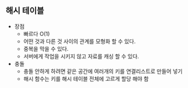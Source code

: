 ## 해시 테이블
- 장점
  - 빠르다 O(1)
  - 어떤 것과 다른 것 사이의 관계를 모형화 할 수 있다.
  - 중복을 막을 수 있다.
  - 서버에게 작업을 시키지 않고 자료를 캐싱 할 수 있다.  
- 충돌
  - 충돌 안하게 하려면 같은 공간에 여러개의 키를 연결리스트로 만들어 넣기
  - 해시 함수는 키를 해시 테이블 전체에 고르게 할당 해야 함

